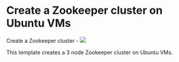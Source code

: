 # Create a Zookeeper cluster on Ubuntu VMs

Create a Zookeeper cluster - 
<a href="https://portal.azure.com/#create/Microsoft.Template/uri/https%3A%2F%2Fraw.githubusercontent.com%2FDrewm3%2Fazure-quickstart-templates%2Fmaster%2Fzookeeper-cluster-ubuntu-vm%2Fazuredeploy.json" target="_blank">
    <img src="http://azuredeploy.net/deploybutton.png"/>
</a>

This template creates a 3 node Zookeeper cluster on Ubuntu VMs.

